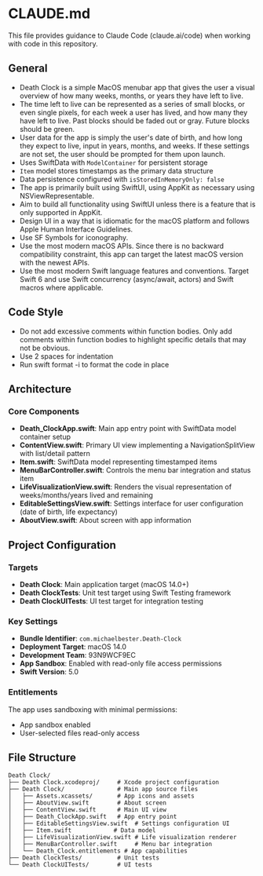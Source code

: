 # CLAUDE.md

This file provides guidance to Claude Code (claude.ai/code) when working with code in this repository.

## General

- Death Clock is a simple MacOS menubar app that gives the user a visual overview of how many weeks, months, or years they have left to live.
- The time left to live can be represented as a series of small blocks, or even single pixels, for each week a user has lived, and how many they have left to live. Past blocks should be faded out or gray. Future blocks should be green.
- User data for the app is simply the user's date of birth, and how long they expect to live, input in years, months, and weeks. If these settings are not set, the user should be prompted for them upon launch.
- Uses SwiftData with `ModelContainer` for persistent storage
- `Item` model stores timestamps as the primary data structure
- Data persistence configured with `isStoredInMemoryOnly: false`
- The app is primarily built using SwiftUI, using AppKit as necessary using NSViewRepresentable.
- Aim to build all functionality using SwiftUI unless there is a feature that is only supported in AppKit.
- Design UI in a way that is idiomatic for the macOS platform and follows Apple Human Interface Guidelines.
- Use SF Symbols for iconography.
- Use the most modern macOS APIs. Since there is no backward compatibility constraint, this app can target the latest macOS version with the newest APIs.
- Use the most modern Swift language features and conventions. Target Swift 6 and use Swift concurrency (async/await, actors) and Swift macros where applicable.

## Code Style

- Do not add excessive comments within function bodies. Only add comments within function bodies to highlight specific details that may not be obvious.
- Use 2 spaces for indentation
- Run swift format -i <path> to format the code in place

## Architecture

### Core Components

- **Death_ClockApp.swift**: Main app entry point with SwiftData model container setup
- **ContentView.swift**: Primary UI view implementing a NavigationSplitView with list/detail pattern
- **Item.swift**: SwiftData model representing timestamped items
- **MenuBarController.swift**: Controls the menu bar integration and status item
- **LifeVisualizationView.swift**: Renders the visual representation of weeks/months/years lived and remaining
- **EditableSettingsView.swift**: Settings interface for user configuration (date of birth, life expectancy)
- **AboutView.swift**: About screen with app information

## Project Configuration

### Targets

- **Death Clock**: Main application target (macOS 14.0+)
- **Death ClockTests**: Unit test target using Swift Testing framework
- **Death ClockUITests**: UI test target for integration testing

### Key Settings

- **Bundle Identifier**: `com.michaelbester.Death-Clock`
- **Deployment Target**: macOS 14.0
- **Development Team**: 93N9WCF9EC
- **App Sandbox**: Enabled with read-only file access permissions
- **Swift Version**: 5.0

### Entitlements

The app uses sandboxing with minimal permissions:

- App sandbox enabled
- User-selected files read-only access

## File Structure

```
Death Clock/
├── Death Clock.xcodeproj/     # Xcode project configuration
├── Death Clock/               # Main app source files
│   ├── Assets.xcassets/       # App icons and assets
│   ├── AboutView.swift        # About screen
│   ├── ContentView.swift      # Main UI view
│   ├── Death_ClockApp.swift   # App entry point
│   ├── EditableSettingsView.swift  # Settings configuration UI
│   ├── Item.swift            # Data model
│   ├── LifeVisualizationView.swift # Life visualization renderer
│   ├── MenuBarController.swift     # Menu bar integration
│   └── Death_Clock.entitlements # App capabilities
├── Death ClockTests/          # Unit tests
└── Death ClockUITests/        # UI tests
```
